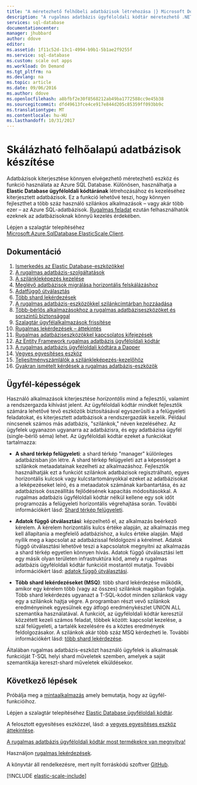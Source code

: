 ```yaml
---
title: "A méretezhető felhőbeli adatbázisok létrehozása |} Microsoft Docs"
description: "A rugalmas adatbázis ügyféloldali kódtár méretezhető .NET adatbázis alkalmazások létrehozása"
services: sql-database
documentationcenter: 
manager: jhubbard
author: ddove
editor: 
ms.assetid: 1f11c52d-13c1-4994-b9b1-5b1ae2f9255f
ms.service: sql-database
ms.custom: scale out apps
ms.workload: On Demand
ms.tgt_pltfrm: na
ms.devlang: na
ms.topic: article
ms.date: 09/06/2016
ms.author: ddove
ms.openlocfilehash: a8bfbf2e30f8568212ab49ba1772588cc9e45b38
ms.sourcegitcommit: dfd49613fce4ce917e844d205c85359ff093bb9c
ms.translationtype: MT
ms.contentlocale: hu-HU
ms.lasthandoff: 10/31/2017
---
```

# <a name="building-scalable-cloud-databases"></a>Skálázható felhőalapú adatbázisok készítése
Adatbázisok kiterjesztése könnyen elvégezhető méretezhető eszköz és funkció használata az Azure SQL Database. Különösen, használhatja a **Elastic Database ügyféloldali kódtárának** létrehozásához és kezeléséhez kiterjesztett adatbázisok. Ez a funkció lehetővé teszi, hogy könnyen fejleszthet a több száz használó szilánkos alkalmazások – vagy akár több ezer – az Azure SQL-adatbázisok. [Rugalmas feladat](sql-database-elastic-jobs-powershell.md) ezután felhasználhatók ezeknek az adatbázisoknak könnyű kezelés érdekében.

Lépjen a szalagtár telepítéséhez [Microsoft.Azure.SqlDatabase.ElasticScale.Client](https://www.nuget.org/packages/Microsoft.Azure.SqlDatabase.ElasticScale.Client/). 

## <a name="documentation"></a>Dokumentáció
1. [Ismerkedés az Elastic Database-eszközökkel](sql-database-elastic-scale-get-started.md)
2. [A rugalmas adatbázis-szolgáltatások](sql-database-elastic-scale-introduction.md)
3. [A szilánkleképezés kezelése](sql-database-elastic-scale-shard-map-management.md)
4. [Meglévő adatbázisok migrálása horizontális felskálázáshoz](sql-database-elastic-convert-to-use-elastic-tools.md)
5. [Adatfüggő útválasztás](sql-database-elastic-scale-data-dependent-routing.md)
6. [Több shard lekérdezések](sql-database-elastic-scale-multishard-querying.md)
7. [A rugalmas adatbázis-eszközökkel szilánkcímtárban hozzáadása](sql-database-elastic-scale-add-a-shard.md)
8. [Több-bérlős alkalmazásokhoz a rugalmas adatbáziseszközöket és sorszintű biztonsággal](sql-database-elastic-tools-multi-tenant-row-level-security.md)
9. [Szalagtár ügyfélalkalmazások frissítése](sql-database-elastic-scale-upgrade-client-library.md) 
10. [Rugalmas lekérdezések – áttekintés](sql-database-elastic-query-overview.md)
11. [Rugalmas adatbáziseszközökkel kapcsolatos kifejezések](sql-database-elastic-scale-glossary.md)
12. [Az Entity Framework rugalmas adatbázis ügyféloldali kódtár](sql-database-elastic-scale-use-entity-framework-applications-visual-studio.md)
13. [A rugalmas adatbázis ügyféloldali kódtára a Dapper](sql-database-elastic-scale-working-with-dapper.md)
14. [Vegyes egyesítéses eszköz](sql-database-elastic-scale-overview-split-and-merge.md)
15. [Teljesítményszámlálók a szilánkleképezés-kezelőhöz](sql-database-elastic-database-client-library.md) 
16. [Gyakran ismételt kérdések a rugalmas adatbázis-eszközök](sql-database-elastic-scale-faq.md)

## <a name="client-capabilities"></a>Ügyfél-képességek
Használó alkalmazások kiterjesztése *horizontális* mind a fejlesztői, valamint a rendszergazda kihívást jelent. Az ügyféloldali kódtár mindkét fejlesztők számára lehetővé tevő eszközök biztosításával egyszerűsíti a a felügyeleti feladatokat, és kiterjesztett adatbázisok a rendszergazdák kezelik. Például nincsenek számos más adatbázis, "szilánkok," néven kezeléséhez. Az ügyfelek ugyanazon ugyanarra az adatbázisra, és egy adatbázisa ügyfél (single-bérlő séma) lehet. Az ügyféloldali kódtár ezeket a funkciókat tartalmazza:

- **A shard térkép felügyeleti**: a shard térkép "manager" különleges adatbázisban jön létre. A shard térkép felügyeleti azt a képességet a szilánkok metaadatainak kezelheti az alkalmazáshoz. Fejlesztők használhatják ezt a funkciót szilánkok adatbázisok regisztrálható, egyes horizontális kulcsok vagy kulcstartományokkal ezeket az adatbázisokat a leképezéseket leíró, és a metaadatok számának karbantartása, és az adatbázisok összeállítás fejlődésének kapacitás módosításokkal. A rugalmas adatbázis ügyféloldali kódtár nélkül kellene egy sok időt programozás a felügyeleti horizontális végrehajtása során. További információkért lásd: [Shard térkép felügyeleti](sql-database-elastic-scale-shard-map-management.md).

- **Adatok függő útválasztási**: képzelhető el, az alkalmazás beérkező kérelem. A kérelem horizontális kulcs értéke alapján, az alkalmazás meg kell állapítania a megfelelő adatbázishoz, a kulcs értéke alapján. Majd nyílik meg a kapcsolat az adatbázissal feldolgozni a kérelmet. Adatok függő útválasztási lehetővé teszi a kapcsolatok megnyitni az alkalmazás a shard térkép egyetlen könnyen hívás. Adatok függő útválasztási lett egy másik olyan területen infrastruktúra kód, amely a rugalmas adatbázis ügyféloldali kódtár funkcióit mostantól mutatja. További információkért lásd: [adatok függő útválasztási](sql-database-elastic-scale-data-dependent-routing.md).
- **Több shard lekérdezéseket (MSQ)**: több shard lekérdezése működik, amikor egy kérelem több (vagy az összes) szilánkok magában foglalja. Több shard lekérdezés ugyanazt a T-SQL-kódot minden szilánkok vagy egy a szilánkok hajtja végre. A programban részt vevő szilánkok eredményeinek egyesülnek egy átfogó eredménykészlet UNION ALL szemantika használatával. A funkciót, az ügyféloldali kódtár keresztül közzétett kezeli számos feladat, többek között: kapcsolat kezelése, a szál felügyeleti, a tartalék kezelésére és a köztes eredmények feldolgozásakor. A szilánkok akár több száz MSQ kérdezheti le. További információkért lásd: [több shard lekérdezése](sql-database-elastic-scale-multishard-querying.md).

Általában rugalmas adatbázis-eszközt használó ügyfelek is alkalmasak funkcióját T-SQL helyi shard műveletek szemben, amelyek a saját szemantikája kereszt-shard műveletek elküldésekor.

## <a name="next-steps"></a>Következő lépések
Próbálja meg a [mintaalkalmazás](sql-database-elastic-scale-get-started.md) amely bemutatja, hogy az ügyfél-funkcióihoz. 

Lépjen a szalagtár telepítéséhez [Elastic Database ügyféloldali kódtár](http://www.nuget.org/packages/Microsoft.Azure.SqlDatabase.ElasticScale.Client/).

A felosztott egyesítéses eszközzel, lásd: a [vegyes egyesítéses eszköz áttekintése](sql-database-elastic-scale-overview-split-and-merge.md).

[A rugalmas adatbázis ügyféloldali kódtár most termékekre van megnyitva!](https://azure.microsoft.com/blog/elastic-database-client-library-is-now-open-sourced/)

Használjon [rugalmas lekérdezések](sql-database-elastic-query-overview.md).

A könyvtár áll rendelkezésre, mert nyílt forráskódú szoftver [GitHub](https://github.com/Azure/elastic-db-tools). 

[!INCLUDE [elastic-scale-include](../../includes/elastic-scale-include.md)]

<!--Anchors-->
<!--Image references-->
[1]:./media/sql-database-elastic-database-client-library/glossary.png

